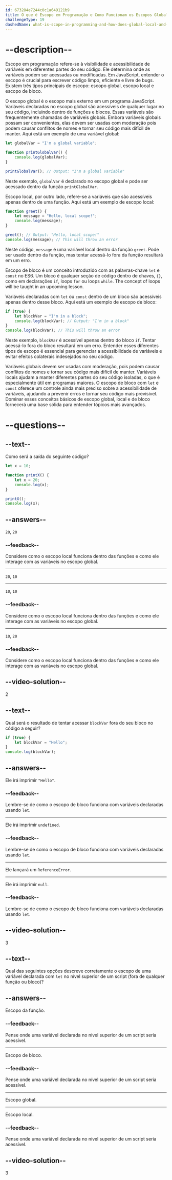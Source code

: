```yaml
---
id: 673284e7244c0c1a649121b9
title: O que é Escopo em Programação e Como Funcionam os Escopos Global, Local e de Bloco?
challengeType: 19
dashedName: what-is-scope-in-programming-and-how-does-global-local-and-block-scope-work
---
```


# --description--

Escopo em programação refere-se à visibilidade e acessibilidade de variáveis em diferentes partes do seu código. Ele determina onde as variáveis podem ser acessadas ou modificadas. Em JavaScript, entender o escopo é crucial para escrever código limpo, eficiente e livre de bugs. Existem três tipos principais de escopo: escopo global, escopo local e escopo de bloco.

O escopo global é o escopo mais externo em um programa JavaScript. Variáveis declaradas no escopo global são acessíveis de qualquer lugar no seu código, incluindo dentro de funções e blocos. Essas variáveis são frequentemente chamadas de variáveis globais. Embora variáveis globais possam ser convenientes, elas devem ser usadas com moderação pois podem causar conflitos de nomes e tornar seu código mais difícil de manter. Aqui está um exemplo de uma variável global:

```js
let globalVar = "I'm a global variable";

function printGlobalVar() {
    console.log(globalVar);
}

printGlobalVar(); // Output: "I'm a global variable"
```

Neste exemplo, `globalVar` é declarado no escopo global e pode ser acessado dentro da função `printGlobalVar`.

Escopo local, por outro lado, refere-se a variáveis que são acessíveis apenas dentro de uma função. Aqui está um exemplo de escopo local:

```js
function greet() {
    let message = "Hello, local scope!";
    console.log(message);
}

greet(); // Output: "Hello, local scope!"
console.log(message); // This will throw an error
```

Neste código, `message` é uma variável local dentro da função `greet`. Pode ser usado dentro da função, mas tentar acessá-lo fora da função resultará em um erro.

Escopo de bloco é um conceito introduzido com as palavras-chave `let` e `const` no ES6. Um bloco é qualquer seção de código dentro de chaves, `{}`, como em declarações `if`, loops `for` ou loops `while`.  The concept of loops will be taught in an upcoming lesson. 

Variáveis declaradas com `let` ou `const` dentro de um bloco são acessíveis apenas dentro desse bloco. Aqui está um exemplo de escopo de bloco:

```js
if (true) {
    let blockVar = "I'm in a block";
    console.log(blockVar); // Output: "I'm in a block"
}
console.log(blockVar); // This will throw an error
```

Neste exemplo, `blockVar` é acessível apenas dentro do bloco `if`. Tentar acessá-lo fora do bloco resultará em um erro. Entender esses diferentes tipos de escopo é essencial para gerenciar a acessibilidade de variáveis e evitar efeitos colaterais indesejados no seu código. 

Variáveis globais devem ser usadas com moderação, pois podem causar conflitos de nomes e tornar seu código mais difícil de manter. Variáveis locais ajudam a manter diferentes partes do seu código isoladas, o que é especialmente útil em programas maiores. O escopo de bloco com `let` e `const` oferece um controle ainda mais preciso sobre a acessibilidade de variáveis, ajudando a prevenir erros e tornar seu código mais previsível. Dominar esses conceitos básicos de escopo global, local e de bloco fornecerá uma base sólida para entender tópicos mais avançados.

# --questions--

## --text--

Como será a saída do seguinte código?

```js
let x = 10;

function printX() {
    let x = 20;
    console.log(x);
}

printX();
console.log(x);
```

## --answers--

`20`, `20`

### --feedback--

Considere como o escopo local funciona dentro das funções e como ele interage com as variáveis no escopo global.

---

`20`, `10`

---

`10`, `10`

### --feedback--

Considere como o escopo local funciona dentro das funções e como ele interage com as variáveis no escopo global.

---

`10`, `20`

### --feedback--

Considere como o escopo local funciona dentro das funções e como ele interage com as variáveis no escopo global.

## --video-solution--

2

## --text--

Qual será o resultado de tentar acessar `blockVar` fora do seu bloco no código a seguir?

```js
if (true) {
    let blockVar = "Hello";
}
console.log(blockVar);
```

## --answers--

Ele irá imprimir `"Hello"`.

### --feedback--

Lembre-se de como o escopo de bloco funciona com variáveis declaradas usando `let`.

---

Ele irá imprimir `undefined`.

### --feedback--

Lembre-se de como o escopo de bloco funciona com variáveis declaradas usando `let`.

---

Ele lançará um `ReferenceError`.

---

Ele irá imprimir `null`.

### --feedback--

Lembre-se de como o escopo de bloco funciona com variáveis declaradas usando `let`.

## --video-solution--

3

## --text--

Qual das seguintes opções descreve corretamente o escopo de uma variável declarada com `let` no nível superior de um script (fora de qualquer função ou bloco)?

## --answers--

Escopo da função.

### --feedback--

Pense onde uma variável declarada no nível superior de um script seria acessível.

---

Escopo de bloco.

### --feedback--

Pense onde uma variável declarada no nível superior de um script seria acessível.

---

Escopo global.

---

Escopo local.

### --feedback--

Pense onde uma variável declarada no nível superior de um script seria acessível.

## --video-solution--

3
